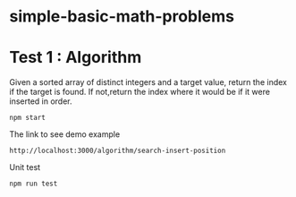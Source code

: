 # simple-basic-math-problems
# Test 1 : Algorithm

Given a sorted array of distinct integers and a target value, return the index if the target is found. If not,return the index where it would be if it were inserted in order.

```
npm start
```
The link to see demo example
```
http://localhost:3000/algorithm/search-insert-position
```
Unit test
```
npm run test
```